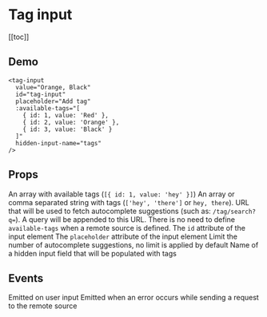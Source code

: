 # Tag input

[[toc]]

## Demo

<demo>
  <tag-input
    value="Orange, Black"
    id="tag-input"
    placeholder="Add tag"
    :available-tags="[
      { id: 1, value: 'Red' },
      { id: 2, value: 'Orange' },
      { id: 3, value: 'Black' }
    ]"
    hidden-input-name="tags"
  />
</demo>

```vue
<tag-input
  value="Orange, Black"
  id="tag-input"
  placeholder="Add tag"
  :available-tags="[
    { id: 1, value: 'Red' },
    { id: 2, value: 'Orange' },
    { id: 3, value: 'Black' }
  ]"
  hidden-input-name="tags"
/>
```

## Props

<prop name="available-tags" type="Array">
  An array with available tags (<code>[{ id: 1, value: 'hey' }]</code>)
</prop>

<prop name="value" type="Array, String">
  An array or comma separated string with tags (<code>['hey', 'there']</code> or <code>hey, there</code>).
</prop>

<prop name="src" type="String">
  URL that will be used to fetch autocomplete suggestions (such as: <code>/tag/search?q=</code>).
  A query will be appended to this URL.
  There is no need to define <code>available-tags</code> when a remote source is defined.
</prop>

<prop name="id" type="String">
  The <code>id</code> attribute of the input element
</prop>

<prop name="placeholder" type="String">
  The <code>placeholder</code> attribute of the input element
</prop>

<prop name="limit" type="Number" default-value="0">
  Limit the number of autocomplete suggestions, no limit is applied by default
</prop>

<prop name="hidden-input-name" type="String">
  Name of a hidden input field that will be populated with tags
</prop>

## Events

<event name="input" parameters="Tags (Array)">
  Emitted on user input
</event>

<event name="error" parameters="Response (Object)">
  Emitted when an error occurs while sending a request to the remote source
</event>
